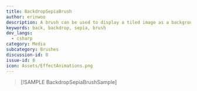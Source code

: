 ```yaml
---
title: BackdropSepiaBrush
author: erinwoo  
description: A brush can be used to display a tiled image as a background.
keywords: back, backdrop, sepia, brush
dev_langs:
  - csharp
category: Media
subcategory: Brushes
discussion-id: 0
issue-id: 0
icon: Assets/EffectAnimations.png
---
```


> [!SAMPLE BackdropSepiaBrushSample]
